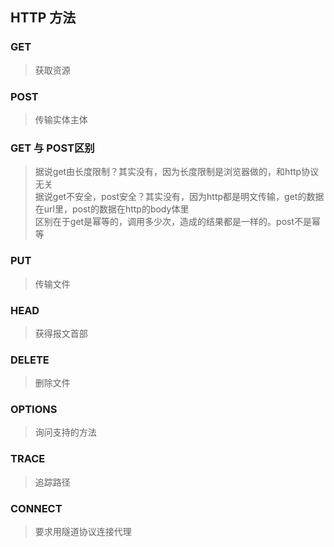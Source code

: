 ## HTTP 方法
### GET
> 获取资源
### POST
> 传输实体主体

### GET 与 POST区别
> 据说get由长度限制？其实没有，因为长度限制是浏览器做的，和http协议无关    
> 据说get不安全，post安全？其实没有，因为http都是明文传输，get的数据在url里，post的数据在http的body体里    
> 区别在于get是幂等的，调用多少次，造成的结果都是一样的。post不是幂等

### PUT
> 传输文件
### HEAD
> 获得报文首部
### DELETE
> 删除文件
### OPTIONS
> 询问支持的方法
### TRACE
> 追踪路径
### CONNECT
> 要求用隧道协议连接代理
